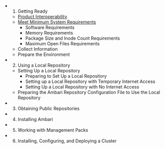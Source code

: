 - 1. Getting Ready
  - [Product Interoperability](determine_product_interop.md)
  - [Meet Minimum System Requirements](meet_minimum_system_requirements.md)
    - Software Requirements
    - Memory Requirements
    - Package Size and Inode Count Requirements
    - Maximum Open Files Requirements
  - Collect Information
  - Prepare the Environment
- 2. Using a Local Repository
  - Setting Up a Local Repository
    - Preparing to Set Up a Local Repository
    - Setting up a Local Repository with Temporary Internet Access
    - Setting Up a Local Repository with No Internet Access
  - Preparing the Ambari Repository Configuration File to Use the Local Repository
- 3. Obtaining Public Repositories
- 4. Installing Ambari
- 5. Working with Management Packs
- 6. Installing, Configuring, and Deploying a Cluster
